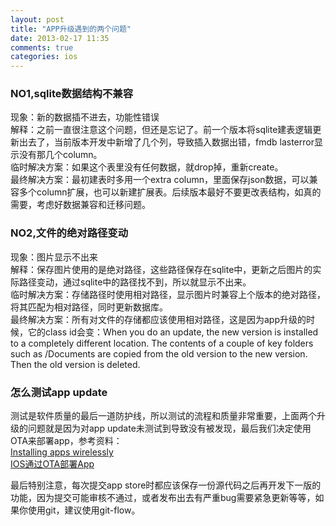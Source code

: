```yaml
---
layout: post
title: "APP升级遇到的两个问题"
date: 2013-02-17 11:35
comments: true
categories: ios
---
```

<h3>NO1,sqlite数据结构不兼容</h3>
现象：新的数据插不进去，功能性错误<!-- more --><br>
解释：之前一直很注意这个问题，但还是忘记了。前一个版本将sqlite建表逻辑更新出去了，当前版本开发中新增了几个列，导致插入数据出错，fmdb lasterror显示没有那几个column。<br>
临时解决方案：如果这个表里没有任何数据，就drop掉，重新create。<br>
最终解决方案：最初建表时多用一个extra column，里面保存json数据，可以兼容多个column扩展，也可以新建扩展表。后续版本最好不要更改表结构，如真的需要，考虑好数据兼容和迁移问题。
<h3>NO2,文件的绝对路径变动</h3>
现象：图片显示不出来<br>
解释：保存图片使用的是绝对路径，这些路径保存在sqlite中，更新之后图片的实际路径变动，通过sqlite中的路径找不到，所以就显示不出来。<br>
临时解决方案：存储路径时使用相对路径，显示图片时兼容上个版本的绝对路径，将其匹配为相对路径，同时更新数据库。<br>
最终解决方案：所有对文件的存储都应该使用相对路径，这是因为app升级的时候，它的class id会变：When you do an update, the new version is installed to a completely different location. The contents of a couple of key folders such as /Documents are copied from the old version to the new version. Then the old version is deleted.
<h3>怎么测试app update</h3>
测试是软件质量的最后一道防护线，所以测试的流程和质量非常重要，上面两个升级的问题就是因为对app update未测试到导致没有被发现，最后我们决定使用OTA来部署app，参考资料：<br>
<a target="_blank" href="https://help.apple.com/iosdeployment-apps/mac/1.1/?lang=en-us#app43ad871e">Installing apps wirelessly</a><br>
<a target="_blank" href="http://www.cnblogs.com/yingkong1987/archive/2012/10/28/2743774.html">IOS通过OTA部署App</a>

最后特别注意，每次提交app store时都应该保存一份源代码之后再开发下一版的功能，因为提交可能审核不通过，或者发布出去有严重bug需要紧急更新等等，如果你使用git，建议使用git-flow。
